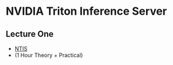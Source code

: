 # NVIDIA Triton Inference Server

## Lecture One
- [NTIS](https://github.com/look4pritam/AI-Deployment/NVIDIA-Triton-Inference-Server)
- (1 Hour Theory + Practical)
